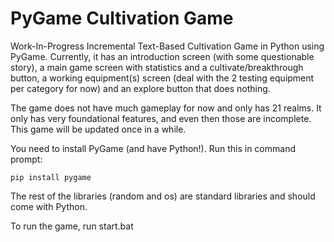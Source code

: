 # PyGame Cultivation Game
Work-In-Progress Incremental Text-Based Cultivation Game in Python using PyGame. Currently, it has an introduction screen (with some questionable story), a main game screen with statistics and a cultivate/breakthrough button, a working equipment(s) screen (deal with the 2 testing equipment per category for now) and an explore button that does nothing.

The game does not have much gameplay for now and only has 21 realms. It only has very foundational features, and even then those are incomplete. This game will be updated once in a while.

You need to install PyGame (and have Python!). Run this in command prompt:
```
pip install pygame
```
The rest of the libraries (random and os) are standard libraries and should come with Python.

To run the game, run start.bat

